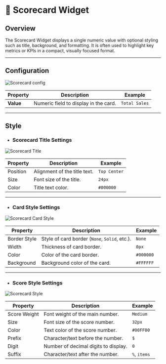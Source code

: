 # 🧮 Scorecard Widget

## Overview

The Scorecard Widget displays a single numeric value with optional styling such as title, background, and formatting. It is often used to highlight key metrics or KPIs in a compact, visually focused format.

---

## Configuration

![Scorecard config](/vdata/documentation/xplorer/scorecard/scorecard-config.webp)

| Property | Description                              | Example        |
|----------|------------------------------------------|----------------|
| **Value** | Numeric field to display in the card.   | `Total Sales`  |

---

## Style

- ### **Scorecard Title Settings**

![Scorecard Title](/vdata/documentation/xplorer/scorecard/scorecard-title.webp)  

| Property  | Description                          | Example       |
|-----------|--------------------------------------|---------------|
| Position  | Alignment of the title text.         | `Top Center`  |
| Size      | Font size of the title.              | `24px`        |
| Color     | Title text color.                    | `#000000`     |

---

- ### **Card Style Settings**

![Scorecard Card Style](/vdata/documentation/xplorer/scorecard/scorecard-cardstyle.webp)  

| Property      | Description                               | Example      |
|---------------|-------------------------------------------|--------------|
| Border Style  | Style of card border (`None`, `Solid`, etc.). | `None`   |
| Width         | Thickness of card border.                 | `0px`        |
| Color         | Color of the card border.                 | `#000000`    |
| Background    | Background color of the card.             | `#FFFFFF`    |

---

- ### **Score Style Settings**

![Scorecard Style](/vdata/documentation/xplorer/scorecard/scorecard-scorestyle.webp)  

| Property      | Description                               | Example        |
|---------------|-------------------------------------------|----------------|
| Score Weight  | Font weight of the main number.           | `Medium`       |
| Size          | Font size of the score number.            | `32px`         |
| Color         | Text color of the score number.           | `#00FF00`      |
| Prefix        | Character/text before the number.         | `$`            |
| Digit         | Number of decimal digits to display.      | `0`            |
| Suffix        | Character/text after the number.          | `%`, `items`   |


